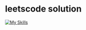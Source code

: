 # leetscode solution
[![My Skills](https://skillicons.dev/icons?i=python,cpp,java,go,swift,javascript,typescript,rust,ruby)](https://skillicons.dev)
